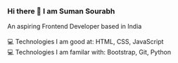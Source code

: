### Hi there 👋 I am Suman Sourabh

An aspiring Frontend Developer based in India <br/><br/>
:computer: Technologies I am good at: HTML, CSS, JavaScript</br>
:computer: Technologies I am familar with: Bootstrap, Git, Python

<!--
**Sumansourabh14/Sumansourabh14** is a ✨ _special_ ✨ repository because its `README.md` (this file) appears on your GitHub profile.

Here are some ideas to get you started:

- 🔭 I’m currently working on ...
- 🌱 I’m currently learning ...
- 👯 I’m looking to collaborate on ...
- 🤔 I’m looking for help with ...
- 💬 Ask me about ...
- 📫 How to reach me: ...
- 😄 Pronouns: ...
- ⚡ Fun fact: ...
-->

